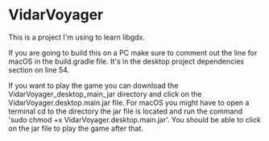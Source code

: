 # VidarVoyager
This is a project I'm using to learn libgdx.

If you are going to build this on a PC make sure to comment out the line for macOS in the build.gradle file. It's in the desktop project dependencies section on line 54.

If you want to play the game you can download the VidarVoyager_desktop_main_jar directory and click on the VidarVoyager.desktop.main.jar file. For macOS you might have to open a terminal cd to the directory the jar file is located and run the command 'sudo chmod +x VidarVoyager.desktop.main.jar'. You should be able to click on the jar file to play the game after that.
